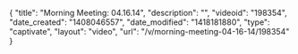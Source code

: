 {
    "title": "Morning Meeting: 04.16.14",
    "description": "",
    "videoid": "198354",
    "date_created": "1408046557",
    "date_modified": "1418181880",
    "type": "captivate",
    "layout": "video",
    "url": "\/v\/morning-meeting-04-16-14\/198354"
}
